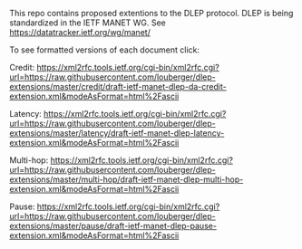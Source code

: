 This repo contains proposed extentions to the DLEP protocol.
DLEP is being standardized in the IETF MANET WG.
See https://datatracker.ietf.org/wg/manet/

To see formatted versions of each document click:

Credit:   https://xml2rfc.tools.ietf.org/cgi-bin/xml2rfc.cgi?url=https://raw.githubusercontent.com/louberger/dlep-extensions/master/credit/draft-ietf-manet-dlep-da-credit-extension.xml&modeAsFormat=html%2Fascii

Latency:    https://xml2rfc.tools.ietf.org/cgi-bin/xml2rfc.cgi?url=https://raw.githubusercontent.com/louberger/dlep-extensions/master/latency/draft-ietf-manet-dlep-latency-extension.xml&modeAsFormat=html%2Fascii

Multi-hop:  https://xml2rfc.tools.ietf.org/cgi-bin/xml2rfc.cgi?url=https://raw.githubusercontent.com/louberger/dlep-extensions/master/multi-hop/draft-ietf-manet-dlep-multi-hop-extension.xml&modeAsFormat=html%2Fascii

Pause:     https://xml2rfc.tools.ietf.org/cgi-bin/xml2rfc.cgi?url=https://raw.githubusercontent.com/louberger/dlep-extensions/master/pause/draft-ietf-manet-dlep-pause-extension.xml&modeAsFormat=html%2Fascii
